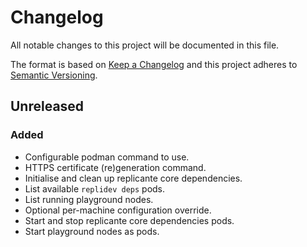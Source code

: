 # Changelog
All notable changes to this project will be documented in this file.

The format is based on [Keep a Changelog](http://keepachangelog.com/en/1.0.0/)
and this project adheres to [Semantic Versioning](http://semver.org/spec/v2.0.0.html).

## Unreleased
### Added
- Configurable podman command to use.
- HTTPS certificate (re)generation command.
- Initialise and clean up replicante core dependencies.
- List available `replidev deps` pods.
- List running playground nodes.
- Optional per-machine configuration override.
- Start and stop replicante core dependencies pods.
- Start playground nodes as pods.
